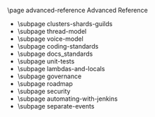 \page advanced-reference Advanced Reference

* \subpage clusters-shards-guilds
* \subpage thread-model
* \subpage voice-model
* \subpage coding-standards
* \subpage docs_standards
* \subpage unit-tests
* \subpage lambdas-and-locals
* \subpage governance
* \subpage roadmap
* \subpage security
* \subpage automating-with-jenkins
* \subpage separate-events
